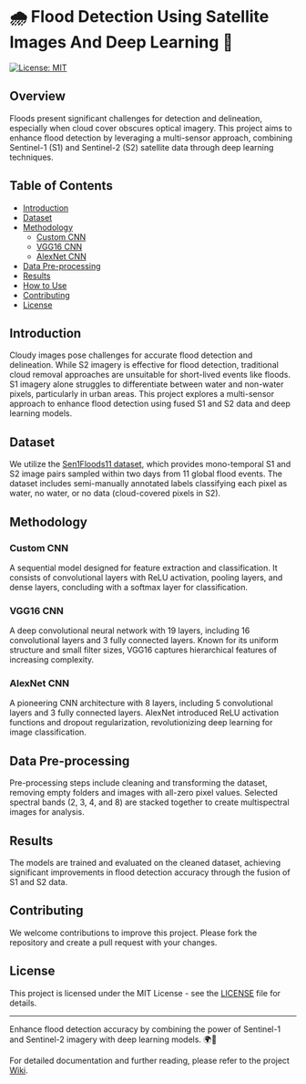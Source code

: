 # 🌧️ Flood Detection Using Satellite Images And Deep Learning 🌊

[![License: MIT](https://img.shields.io/badge/License-MIT-yellow.svg)](https://opensource.org/licenses/MIT)

## Overview

Floods present significant challenges for detection and delineation, especially when cloud cover obscures optical imagery. This project aims to enhance flood detection by leveraging a multi-sensor approach, combining Sentinel-1 (S1) and Sentinel-2 (S2) satellite data through deep learning techniques.

## Table of Contents

- [Introduction](#introduction)
- [Dataset](#dataset)
- [Methodology](#methodology)
  - [Custom CNN](#custom-cnn)
  - [VGG16 CNN](#vgg16-cnn)
  - [AlexNet CNN](#alexnet-cnn)
- [Data Pre-processing](#data-pre-processing)
- [Results](#results)
- [How to Use](#how-to-use)
- [Contributing](#contributing)
- [License](#license)

## Introduction

Cloudy images pose challenges for accurate flood detection and delineation. While S2 imagery is effective for flood detection, traditional cloud removal approaches are unsuitable for short-lived events like floods. S1 imagery alone struggles to differentiate between water and non-water pixels, particularly in urban areas. This project explores a multi-sensor approach to enhance flood detection using fused S1 and S2 data and deep learning models.

## Dataset

We utilize the [Sen1Floods11 dataset](https://mlhub.earth/data/sen12floods), which provides mono-temporal S1 and S2 image pairs sampled within two days from 11 global flood events. The dataset includes semi-manually annotated labels classifying each pixel as water, no water, or no data (cloud-covered pixels in S2).

## Methodology

### Custom CNN

A sequential model designed for feature extraction and classification. It consists of convolutional layers with ReLU activation, pooling layers, and dense layers, concluding with a softmax layer for classification.

### VGG16 CNN

A deep convolutional neural network with 19 layers, including 16 convolutional layers and 3 fully connected layers. Known for its uniform structure and small filter sizes, VGG16 captures hierarchical features of increasing complexity.

### AlexNet CNN

A pioneering CNN architecture with 8 layers, including 5 convolutional layers and 3 fully connected layers. AlexNet introduced ReLU activation functions and dropout regularization, revolutionizing deep learning for image classification.

## Data Pre-processing

Pre-processing steps include cleaning and transforming the dataset, removing empty folders and images with all-zero pixel values. Selected spectral bands (2, 3, 4, and 8) are stacked together to create multispectral images for analysis.

## Results

The models are trained and evaluated on the cleaned dataset, achieving significant improvements in flood detection accuracy through the fusion of S1 and S2 data.

## Contributing

We welcome contributions to improve this project. Please fork the repository and create a pull request with your changes.

## License

This project is licensed under the MIT License - see the [LICENSE](LICENSE) file for details.

---

Enhance flood detection accuracy by combining the power of Sentinel-1 and Sentinel-2 imagery with deep learning models. 🌍🚀

For detailed documentation and further reading, please refer to the project [Wiki](https://github.com/yourusername/flood-detection-multisensor/wiki).
